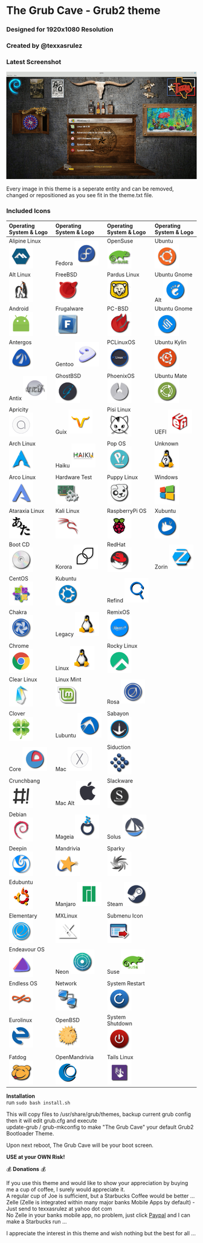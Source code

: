 # The Grub Cave - Grub2 theme #
### Designed for 1920x1080 Resolution ###
### Created by @texxasrulez ###

### Latest Screenshot ###

![ScreenShot](screenshot.gif)  

Every image in this theme is a seperate entity and can be removed, changed or repositioned as you see fit in the theme.txt file.  

### Included Icons ###

| Operating System & Logo															| Operating System & Logo																| Operating System & Logo																| Operating System & Logo																	|
|:---																				|:---																					|:---																					|:---																						|
| Alipine Linux <img src="/grub-cave/icons/alpinelinux.png" width="64" height="64">	| Fedora <img src="/grub-cave/icons/fedora.png" width="64" height="64">					| OpenSuse <img src="/grub-cave/icons/opensuse.png" width="64" height="64">				| Ubuntu <img src="/grub-cave/icons/ubuntu.png" width="64" height="64">						|
| Alt Linux <img src="/grub-cave/icons/altlinux.png" width="64" height="64">		| FreeBSD <img src="/grub-cave/icons/freebsd.png" width="64" height="64">				| Pardus Linux <img src="/grub-cave/icons/parduslinux.png" width="64" height="64">		| Ubuntu Gnome Alt <img src="/grub-cave/icons/ubuntugnome_alt.png" width="64" height="64">	|
| Android <img src="/grub-cave/icons/android.png" width="64" height="64">			| Frugalware <img src="/grub-cave/icons/frugalware.png" width="64" height="64">			| PC-BSD <img src="/grub-cave/icons/pcbsd.png" width="64" height="64">					| Ubuntu Gnome <img src="/grub-cave/icons/ubuntugnome.png" width="64" height="64">			|
| Antergos <img src="/grub-cave/icons/antergos.png" width="64" height="64">			| Gentoo <img src="/grub-cave/icons/gentoo.png" width="64" height="64">					| PCLinuxOS <img src="/grub-cave/icons/pclinuxos.png" width="64" height="64">			| Ubuntu Kylin <img src="/grub-cave/icons/ubuntu-kylin.png" width="64" height="64">			|
| Antix <img src="/grub-cave/icons/antix.png" width="64" height="64">				| GhostBSD <img src="/grub-cave/icons/ghostbsd.png" width="64" height="64"> 			| PhoenixOS <img src="/grub-cave/icons/phoenixos.png" width="64" height="64"> 			| Ubuntu Mate <img src="/grub-cave/icons/ubuntu-mate.png" width="64" height="64">			|
| Apricity <img src="/grub-cave/icons/apricity.png" width="64" height="64">			| Guix <img src="/grub-cave/icons/guix.png" width="64" height="64">						| Pisi Linux <img src="/grub-cave/icons/pisi.png" width="64" height="64">				| UEFI <img src="/grub-cave/icons/uefi.png" width="64" height="64">							|
| Arch Linux <img src="/grub-cave/icons/arch.png" width="64" height="64">			| Haiku <img src="/grub-cave/icons/haiku.png" width="64" height="64">					| Pop OS <img src="/grub-cave/icons/pop_os.png" width="64" height="64">					| Unknown <img src="/grub-cave/icons/unknown.png" width="64" height="64">					|
| Arco Linux <img src="/grub-cave/icons/arcolinux.png" width="64" height="64">		| Hardware Test <img src="/grub-cave/icons/hwtest.png" width="64" height="64">			| Puppy Linux <img src="/grub-cave/icons/puppy.png" width="64" height="64">				| Windows <img src="/grub-cave/icons/windows.png" width="64" height="64"> 					|
| Ataraxia Linux <img src="/grub-cave/icons/ataraxia.png" width="64" height="64">	| Kali Linux <img src="/grub-cave/icons/kali.png" width="64" height="64">				| RaspberryPi OS <img src="/grub-cave/icons/raspberrypios.png" width="64" height="64">	| Xubuntu <img src="/grub-cave/icons/xubuntu.png" width="64" height="64">					|
| Boot CD <img src="/grub-cave/icons/bootcd.png" width="64" height="64">			| Korora <img src="/grub-cave/icons/korora.png" width="64" height="64">					| RedHat <img src="/grub-cave/icons/redhat.png" width="64" height="64">					| Zorin <img src="/grub-cave/icons/zorin.png" width="64" height="64">						|
| CentOS <img src="/grub-cave/icons/cent.png" width="64" height="64">				| Kubuntu <img src="/grub-cave/icons/kubuntu.png" width="64" height="64">				| Refind <img src="/grub-cave/icons/refind.png" width="64" height="64">					| 																							|
| Chakra <img src="/grub-cave/icons/chakra.png" width="64" height="64">				| Legacy <img src="/grub-cave/icons/legacy.png" width="64" height="64">					| RemixOS <img src="/grub-cave/icons/remixos.png" width="64" height="64">				| 																							|
| Chrome <img src="/grub-cave/icons/chrome.png" width="64" height="64">				| Linux <img src="/grub-cave/icons/linux.png" width="64" height="64"> 					| Rocky Linux <img src="/grub-cave/icons/rockylinux.png" width="64" height="64">		|																							|
| Clear Linux <img src="/grub-cave/icons/clearlinux.png" width="64" height="64">	| Linux Mint <img src="/grub-cave/icons/linuxmint.png" width="64" height="64">			| Rosa <img src="/grub-cave/icons/rosa.png" width="64" height="64">						|																							|
| Clover <img src="/grub-cave/icons/clover.png" width="64" height="64">				| Lubuntu <img src="/grub-cave/icons/lubuntu.png" width="64" height="64">				| Sabayon <img src="/grub-cave/icons/sabayon.png" width="64" height="64">				|																							|
| Core <img src="/grub-cave/icons/core.png" width="64" height="64">					| Mac <img src="/grub-cave/icons/mac.png" width="64" height="64">						| Siduction <img src="/grub-cave/icons/siduction.png" width="64" height="64">			|																							|
| Crunchbang <img src="/grub-cave/icons/crunchbang.png" width="64" height="64">		| Mac Alt <img src="/grub-cave/icons/mac_alt.png" width="64" height="64">				| Slackware <img src="/grub-cave/icons/slackware.png" width="64" height="64">			|																							|
| Debian <img src="/grub-cave/icons/debian.png" width="64" height="64">				| Mageia <img src="/grub-cave/icons/mageia.png" width="64" height="64">					| Solus <img src="/grub-cave/icons/solus.png" width="64" height="64">					|																							| 
| Deepin <img src="/grub-cave/icons/deepin.png" width="64" height="64">				| Mandrivia <img src="/grub-cave/icons/mandriva.png" width="64" height="64">			| Sparky <img src="/grub-cave/icons/sparky.png" width="64" height="64">					|																							|
| Edubuntu <img src="/grub-cave/icons/edubuntu.png" width="64" height="64">			| Manjaro <img src="/grub-cave/icons/manjaro.png" width="64" height="64">				| Steam <img src="/grub-cave/icons/steam.png" width="64" height="64">					|																							|
| Elementary <img src="/grub-cave/icons/elementary.png" width="64" height="64">		| MXLinux <img src="/grub-cave/icons/mxlinux.png" width="64" height="64">				| Submenu Icon <img src="/grub-cave/icons/submenu.png" width="64" height="64">			|																							|
| Endeavour OS <img src="/grub-cave/icons/endeavouros.png" width="64" height="64">	| Neon <img src="/grub-cave/icons/neon.png" width="64" height="64">						| Suse <img src="/grub-cave/icons/suse.png" width="64" height="64">						|																							|
| Endless OS <img src="/grub-cave/icons/endlessOS.png" width="64" height="64">		| Network <img src="/grub-cave/icons/network.png" width="64" height="64">				| System Restart <img src="/grub-cave/icons/restart.png" width="64" height="64">		|																							|
| Eurolinux <img src="/grub-cave/icons/eurolinux.png" width="64" height="64">		| OpenBSD <img src="/grub-cave/icons/openbsd.png" width="64" height="64">				| System Shutdown <img src="/grub-cave/icons/shutdown.png" width="64" height="64">		|																							|
| Fatdog <img src="/grub-cave/icons/fatdog.png" width="64" height="64">				| OpenMandrivia <img src="/grub-cave/icons/openmandriva.png" width="64" height="64">	| Tails Linux <img src="/grub-cave/icons/tails.png" width="64" height="64">				|																							|

**Installation**  
run `sudo bash install.sh`

This will copy files to /usr/share/grub/themes, backup current grub config then it will edit grub.cfg and execute  
update-grub / grub-mkconfig to make "The Grub Cave" your default Grub2 Bootloader Theme.  

Upon next reboot, The Grub Cave will be your boot screen.  

**USE at your OWN Risk!**  

:moneybag: **Donations** :moneybag:

If you use this theme and would like to show your appreciation by buying me a cup of coffee, I surely would appreciate it.  
A regular cup of Joe is sufficient, but a Starbucks Coffee would be better ...  
Zelle (Zelle is integrated within many major banks Mobile Apps by default) - Just send to texxasrulez at yahoo dot com  
No Zelle in your banks mobile app, no problem, just click [Paypal](https://paypal.me/texxasrulez?locale.x=en_US) and I can make a Starbucks run ...

I appreciate the interest in this theme and wish nothing but the best for all ...  

